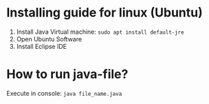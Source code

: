 # Installing guide for linux (Ubuntu)

1. Install Java Virtual machine: `sudo apt install default-jre`
2. Open Ubuntu Software
3. Install Eclipse IDE

# How to run java-file?
Execute in console: `java file_name.java`

